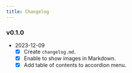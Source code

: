 ```yaml
---
title: Changelog
---
```



### v0.1.0
- 2023-12-09
  - [x] Create `changelog.md`.
  - [x] Enable to show images in Markdown.
  - [x] Add table of contents to accordion menu.